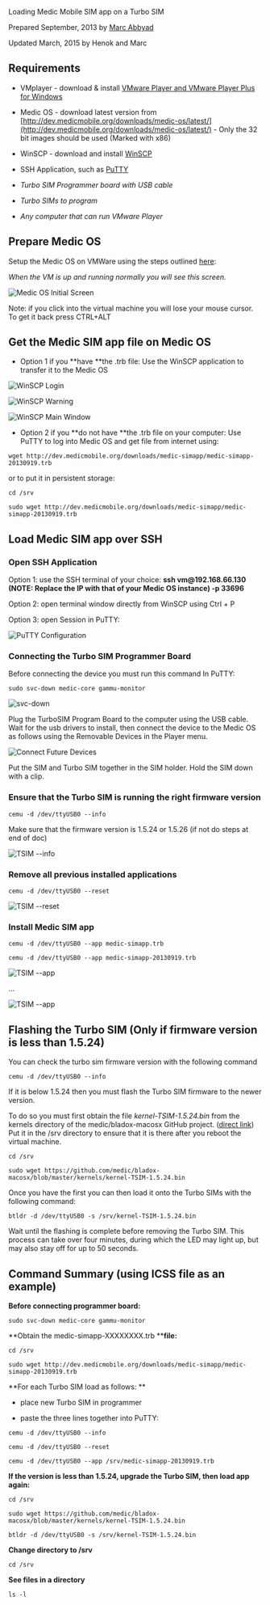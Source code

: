 Loading Medic Mobile SIM app on a Turbo SIM

Prepared September, 2013 by [Marc Abbyad](mailto:marc@medicmobile.org)

Updated March, 2015 by Henok and Marc

## Requirements

* VMplayer - download & install [VMware Player and VMware Player Plus for Windows](https://my.vmware.com/web/vmware/free#desktop_end_user_computing/vmware_player/6_0)

* Medic OS - download latest version from [http://dev.medicmobile.org/downloads/medic-os/latest/](http://dev.medicmobile.org/downloads/medic-os/latest/) - Only the 32 bit images should be used (Marked with x86)

* WinSCP - download and install [WinSCP](http://winscp.net/eng/download.php) 

* SSH Application, such as [PuTTY](http://www.chiark.greenend.org.uk/~sgtatham/putty/download.html)

* *Turbo SIM Programmer board with USB cable*

* *Turbo SIMs to program*

* *Any computer that can run VMware Player*

## Prepare Medic OS

Setup the Medic OS on VMWare using the steps outlined [here](https://github.com/medic/medic-docs/blob/master/md/install/mmva-vmware.md): 

*When the VM is up and running normally you will see this screen.*

![Medic OS Initial Screen](img/medic-simapp/medic-os-vmware.png)

Note: if you click into the virtual machine you will lose your mouse cursor. To get it back press CTRL+ALT

## Get the Medic SIM app file on Medic OS

* Option 1 if you **have **the .trb file: Use the WinSCP application to transfer it to the Medic OS

![WinSCP Login](img/medic-simapp/winscp-login.png)

![WinSCP Warning](img/medic-simapp/winscp-warning.png)

![WinSCP Main Window](img/medic-simapp/winscp-main.png)

* Option 2 if you **do not have **the .trb file on your computer: Use PuTTY  to log into Medic OS and get file from internet using: 

`wget http://dev.medicmobile.org/downloads/medic-simapp/medic-simapp-20130919.trb`

or to put it in persistent storage:

`cd /srv`

`sudo wget http://dev.medicmobile.org/downloads/medic-simapp/medic-simapp-20130919.trb`

## Load Medic SIM app over SSH

### Open SSH Application

Option 1: use the SSH terminal of your choice: **ssh vm@****192.168.66.130** (NOTE:  Replace the IP with that of your Medic OS instance)** -p 33696**

Option 2: open terminal window directly from WinSCP using Ctrl + P

Option 3: open Session in PuTTY:

![PuTTY Configuration](img/medic-simapp/putty-configuration.png)

### Connecting the Turbo SIM Programmer Board

Before connecting the device you must run this command In PuTTY: 

`sudo svc-down medic-core gammu-monitor`

![svc-down](img/medic-simapp/svc-down.png)

Plug the TurboSIM Program Board to the computer using the USB cable. Wait for the usb drivers to install, then connect the device to the Medic OS as follows using the Removable Devices in the Player menu.

![Connect Future Devices](img/medic-simapp/connect-future-devices.png)

Put the SIM and Turbo SIM together in the SIM holder. Hold the SIM down with a clip.

### Ensure that the Turbo SIM is running the right firmware version

`cemu -d /dev/ttyUSB0 --info`

Make sure that the firmware version is 1.5.24 or 1.5.26 (if not do steps at end of doc)

![TSIM --info](img/medic-simapp/tsim-info.png)

### Remove all previous installed applications

`cemu -d /dev/ttyUSB0 --reset`

![TSIM --reset](img/medic-simapp/tsim-reset.png)

### Install Medic SIM app

`cemu -d /dev/ttyUSB0 --app medic-simapp.trb`

`cemu -d /dev/ttyUSB0 --app medic-simapp-20130919.trb`

![TSIM --app](img/medic-simapp/tsim-loading.png)

…

![TSIM --app](img/medic-simapp/tsim-loading-2.png)

## Flashing the Turbo SIM (Only if firmware version is less than 1.5.24)

You can check the turbo sim firmware version with the following command

`cemu -d /dev/ttyUSB0 --info`

If it is below 1.5.24 then you must flash the Turbo SIM firmware to the newer version.

To do so you must first obtain the file *kernel-TSIM-1.5.24.bin* from the kernels directory of the medic/bladox-macosx GitHub project. ([direct link](https://github.com/medic/bladox-macosx/blob/master/kernels/kernel-TSIM-1.5.24.bin)) Put it in the /srv directory to ensure that it is there after you reboot the virtual machine.

`cd /srv`

`sudo wget https://github.com/medic/bladox-macosx/blob/master/kernels/kernel-TSIM-1.5.24.bin`

Once you have the first you can then load it onto the Turbo SIMs with the following command:

`btldr -d /dev/ttyUSB0 -s /srv/kernel-TSIM-1.5.24.bin`

Wait until the flashing is complete before removing the Turbo SIM. This process can take over four minutes, during which the LED may light up, but may also stay off for up to 50 seconds.

 

## Command Summary (using ICSS file as an example)

**Before connecting programmer board:**

`sudo svc-down medic-core gammu-monitor`

**Obtain the medic-simapp-XXXXXXXX.trb ****file:**

`cd /srv`

`sudo wget http://dev.medicmobile.org/downloads/medic-simapp/medic-simapp-20130919.trb`

**For each Turbo SIM load as follows: **

- place new Turbo SIM in programmer

- paste the three lines together into PuTTY:

`cemu -d /dev/ttyUSB0 --info`

`cemu -d /dev/ttyUSB0 --reset`

`cemu -d /dev/ttyUSB0 --app /srv/medic-simapp-20130919.trb`

**If the version is less than 1.5.24, upgrade the Turbo SIM, then load app again:**

`cd /srv`

`sudo wget https://github.com/medic/bladox-macosx/blob/master/kernels/kernel-TSIM-1.5.24.bin`

`btldr -d /dev/ttyUSB0 -s /srv/kernel-TSIM-1.5.24.bin`

**Change directory to /srv**

`cd /srv`

**See files in a directory**

`ls -l`
